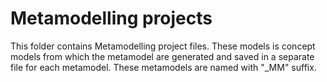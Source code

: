 # Metamodelling projects

This folder contains Metamodelling project files.
These models is concept models from which the metamodel are generated and saved in a separate file for each metamodel.
These metamodels are named with "_MM" suffix. 